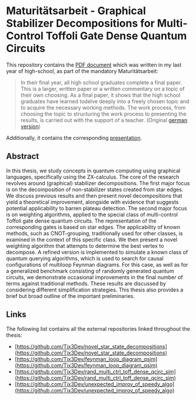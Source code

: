 # Maturitätsarbeit - Graphical Stabilizer Decompositions for Multi-Control Toffoli Gate Dense Quantum Circuits

This repository contains the [PDF document](https://github.com/Tix3Dev/Maturitaetsarbeit/blob/main/Thesis.pdf) which was written in my last year of high-school, as part of the mandatory Maturitätsarbeit:

> In their final year, all high school graduates complete a final paper. This is a larger, written paper or a written commentary on a topic of their own choosing. As a final paper, it shows that the
> high school graduates have learned todelve deeply into a freely chosen topic and to acquire the necessary working methods. The work process, from choosing the topic to structuring the work process
> to presenting the results, is carried out with the support of a teacher. (Original [german version](https://www.mng.ch/unterricht/maturitatsarbeit/))

Additionally, it contains the corresponding [presentation](https://github.com/Tix3Dev/Maturitaetsarbeit/blob/main/Presentation.pdf).

## Abstract

In this thesis, we study concepts in quantum computing using graphical languages, specifically using the ZX-calculus. The core of the research revolves around
(graphical) stabilizer decompositions. The first major focus is on the decomposition of non-stabilizer states created from star edges. We discuss previous results
and then present novel decompositions that yield a theoretical improvement, alongside with evidence that suggests potential applicability to barren plateau detection.
The second major focus is on weighting algorithms, applied to the special class of multi-control Toffoli gate dense quantum circuits. The representation of the
corresponding gates is based on star edges. The applicability of known methods, such as CNOT-grouping, traditionally used for other classes, is examined
in the context of this specific class. We then present a novel weighting algorithm that attempts to determine the best vertex to decompose. A refined version is
implemented to simulate a known class of quantum querying algorithms, which is used to search for causal configurations of multiloop Feynman diagrams. For this case, as
well as for a generalized benchmark consisting of randomly generated quantum circuits, we demonstrate occasional improvements in the final number of terms against traditional methods.
These results are discussed by considering different simplification strategies. This thesis also provides a brief but broad outline of the important preliminaries.

## Links

The following list contains all the external repositories linked throughout the thesis:

- [https://github.com/Tix3Dev/novel_star_state_decompositions](https://github.com/Tix3Dev/novel_star_state_decompositions)
- [https://github.com/Tix3Dev/feynman_loop_diagram_qsim](https://github.com/Tix3Dev/feynman_loop_diagram_qsim)
- [https://github.com/Tix3Dev/rand_multi_ctrl_toff_dense_qcirc_sim](https://github.com/Tix3Dev/rand_multi_ctrl_toff_dense_qcirc_sim)
- [https://github.com/Tix3Dev/unexpected_improv_of_speedy_algo](https://github.com/Tix3Dev/unexpected_improv_of_speedy_algo)
